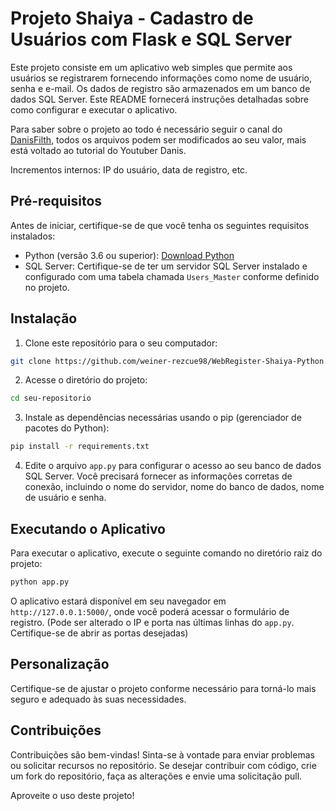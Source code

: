 # Projeto Shaiya - Cadastro de Usuários com Flask e SQL Server
 
Este projeto consiste em um aplicativo web simples que permite aos usuários se registrarem fornecendo informações como nome de usuário, senha e e-mail. Os dados de registro são armazenados em um banco de dados SQL Server. Este README fornecerá instruções detalhadas sobre como configurar e executar o aplicativo.

Para saber sobre o projeto ao todo é necessário seguir o canal do [DanisFilth](https://www.youtube.com/@DanisFilth/videos), todos os arquivos podem ser modificados ao seu valor, mais está voltado ao tutorial do Youtuber Danis.

Incrementos internos: IP do usuário, data de registro, etc.

## Pré-requisitos

Antes de iniciar, certifique-se de que você tenha os seguintes requisitos instalados:

- Python (versão 3.6 ou superior): [Download Python](https://www.python.org/downloads/)
- SQL Server: Certifique-se de ter um servidor SQL Server instalado e configurado com uma tabela chamada `Users_Master` conforme definido no projeto.

## Instalação

1. Clone este repositório para o seu computador:

```Bash
git clone https://github.com/weiner-rezcue98/WebRegister-Shaiya-Python.git
```

2. Acesse o diretório do projeto:

```Bash
cd seu-repositorio
```

3. Instale as dependências necessárias usando o pip (gerenciador de pacotes do Python):

```Bash
pip install -r requirements.txt
```

4. Edite o arquivo `app.py` para configurar o acesso ao seu banco de dados SQL Server. Você precisará fornecer as informações corretas de conexão, incluindo o nome do servidor, nome do banco de dados, nome de usuário e senha.

## Executando o Aplicativo

Para executar o aplicativo, execute o seguinte comando no diretório raiz do projeto:

```Bash
python app.py
```

O aplicativo estará disponível em seu navegador em `http://127.0.0.1:5000/`, onde você poderá acessar o formulário de registro.
(Pode ser alterado o IP e porta nas últimas linhas do ```app.py```. Certifique-se de abrir as portas desejadas)

## Personalização

Certifique-se de ajustar o projeto conforme necessário para torná-lo mais seguro e adequado às suas necessidades.

## Contribuições

Contribuições são bem-vindas! Sinta-se à vontade para enviar problemas ou solicitar recursos no repositório. Se desejar contribuir com código, crie um fork do repositório, faça as alterações e envie uma solicitação pull.

Aproveite o uso deste projeto!

